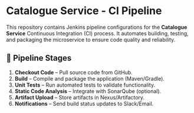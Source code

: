 # Catalogue Service - CI Pipeline

This repository contains Jenkins pipeline configurations for the **Catalogue Service** Continuous Integration (CI) process. It automates building, testing, and packaging the microservice to ensure code quality and reliability.

## 🚀 Pipeline Stages
1. **Checkout Code** – Pull source code from GitHub.
2. **Build** – Compile and package the application (Maven/Gradle).
3. **Unit Tests** – Run automated tests to validate functionality.
4. **Static Code Analysis** – Integrate with SonarQube (optional).
5. **Artifact Upload** – Store artifacts in Nexus/Artifactory.
6. **Notifications** – Send build status updates to Slack/Email.